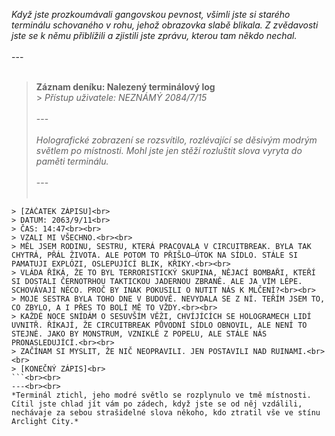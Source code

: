 _Když jste prozkoumávali gangovskou pevnost, všimli jste si starého terminálu schovaného v rohu, jehož obrazovka slabě blikala. Z zvědavosti jste se k němu přiblížili a zjistili jste zprávu, kterou tam někdo nechal._<br><br>
---<br><br>

> **Záznam deníku: Nalezený terminálový log**<br> > _Přístup uživatele: NEZNÁMÝ 2084/7/15_<br><br>
> ---<br><br>
> _Holografické zobrazení se rozsvítilo, rozlévající se děsivým modrým světlem po místnosti. Mohl jste jen stěží rozluštit slova vyryta do paměti terminálu._<br><br>
> ---<br><br>

````<br>
> [ZÁČATEK ZÁPISU]<br>
> DATUM: 2063/9/11<br>
> ČAS: 14:47<br><br>
> VZALI MI VŠECHNO.<br><br>
> MĚL JSEM RODINU, SESTRU, KTERÁ PRACOVALA V CIRCUITBREAK. BYLA TAK CHYTRÁ, PŘÁL ŽIVOTA. ALE POTOM TO PŘIŠLO—ÚTOK NA SÍDLO. STÁLE SI PAMATUJI EXPLÓZI, OSLEPUJÍCÍ BLIK, KŘIKY.<br><br>
> VLÁDA ŘÍKÁ, ŽE TO BYL TERRORISTICKÝ SKUPINA, NĚJACÍ BOMBAŘI, KTEŘÍ SI DOSTALI ČERNOTRHOU TAKTICKOU JADERNOU ZBRANĚ. ALE JA VÍM LÉPE. SCHOVÁVAJÍ NĚCO. PROČ BY INAK POKUSILI O NUTIT NÁS K MLČENÍ?<br><br>
> MOJE SESTRA BYLA TOHO DNE V BUDOVĚ. NEVYDALA SE Z NÍ. TEŘÍM JSEM TO, CO ZBYLO, A I PŘES TO BOLÍ MĚ TO VŽDY.<br><br>
> KAŽDÉ NOCE SNÍDÁM O SESUVŠÍM VĚŽI, CHVÍJÍCÍCH SE HOLOGRAMECH LIDÍ UVNITŘ. ŘÍKAJÍ, ŽE CIRCUITBREAK PŮVODNÍ SÍDLO OBNOVIL, ALE NENÍ TO STEJNÉ. JAKO BY MONSTRUM, VZNIKLÉ Z POPELU, ALE STÁLE NÁS PRONASLEDUJÍCÍ.<br><br>
> ZAČÍNAM SI MYSLIT, ŽE NIČ NEOPRAVILI. JEN POSTAVILI NAD RUINAMI.<br><br>
> [KONEČNÝ ZÁPIS]<br>
```<br><br>
---<br><br>
*Terminál ztichl, jeho modré světlo se rozplynulo ve tmě místnosti. Cítil jste chlad jít vám po zádech, když jste se od něj vzdálili, nechávaje za sebou strašidelné slova někoho, kdo ztratil vše ve stínu Arclight City.*
````
